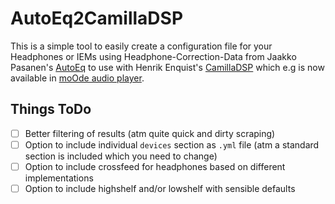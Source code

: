 # AutoEq2CamillaDSP

This is a simple tool to easily create a configuration file for your Headphones or IEMs using Headphone-Correction-Data from Jaakko Pasanen's [AutoEq](https://github.com/jaakkopasanen/AutoEq) to use with Henrik Enquist's [CamillaDSP](https://github.com/HEnquist/camilladsp) which e.g is now available in [moOde audio player](https://github.com/moode-player/moode).

## Things ToDo

- [ ] Better filtering of results (atm quite quick and dirty scraping)
- [ ] Option to include individual `devices` section as `.yml` file (atm a standard section is included which you need to change)
- [ ] Option to include crossfeed for headphones based on different implementations
- [ ] Option to include highshelf and/or lowshelf with sensible defaults
